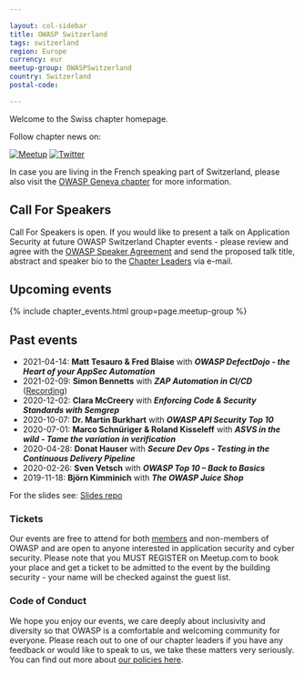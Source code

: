 ```yaml
---

layout: col-sidebar
title: OWASP Switzerland
tags: switzerland
region: Europe
currency: eur
meetup-group: OWASPSwitzerland
country: Switzerland
postal-code:

---
```



Welcome to the Swiss chapter homepage.

Follow chapter news on:

[![Meetup](/www-chapter-switzerland/assets/images/meetup.png)](https://www.meetup.com/OWASPSwitzerland/)
[![Twitter](/www-chapter-switzerland/assets/images/twitter.png)](https://twitter.com/owasp_ch)

In case you are living in the French speaking part of Switzerland, please also visit the [OWASP Geneva chapter](https://www2.owasp.org/www-chapter-geneva/) for more information.

## Call For Speakers

Call For Speakers is open. If you would like to present a talk on Application Security at future OWASP Switzerland Chapter events - please review and agree with the [OWASP Speaker Agreement](https://owasp.org/www-policy/legal/speaker-agreement) and send the proposed talk title, abstract and speaker bio to the [Chapter Leaders](leaders.md) via e-mail.

## Upcoming events

{% include chapter_events.html group=page.meetup-group %}

## Past events

- 2021-04-14: **Matt Tesauro & Fred Blaise** with **_OWASP DefectDojo - the Heart of your AppSec Automation_**
- 2021-02-09: **Simon Bennetts** with **_ZAP Automation in CI/CD_** ([Recording](https://youtu.be/5oMp5O9CeSg))
- 2020-12-02: **Clara McCreery** with **_Enforcing Code & Security Standards with Semgrep_**
- 2020-10-07: **Dr. Martin Burkhart** with **_OWASP API Security Top 10_**
- 2020-07-01: **Marco Schnüriger & Roland Kisseleff** with **_ASVS in the wild - Tame the variation in verification_**
- 2020-04-28: **Donat Hauser** with **_Secure Dev Ops - Testing in the Continuous Delivery Pipeline_**
- 2020-02-26: **Sven Vetsch** with **_OWASP Top 10 – Back to Basics_**
- 2019-11-18: **Björn Kimminich** with **_The OWASP Juice Shop_**

For the slides see: [Slides repo](https://github.com/OWASP/www-chapter-switzerland/tree/master/assets/slides)

### Tickets

Our events are free to attend for both [members](https://owasp.org/membership/) and non-members of OWASP and are open
to anyone interested in application security and cyber security. Please note that you MUST REGISTER on Meetup.com to book your place
and get a ticket to be admitted to the event by the building security - your name will be checked against the guest list.

### Code of Conduct

We hope you enjoy our events, we care deeply about inclusivity and diversity so that OWASP is a comfortable and welcoming community for everyone. Please reach out to one of our chapter leaders if you have any feedback or would like to speak to us, we take these matters very seriously. You can find out more about [our policies here](https://owasp.org/www-policy/operational/code-of-conduct).
